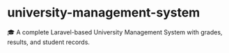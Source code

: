 # university-management-system
🎓 A complete Laravel-based University Management System with grades, results, and student records.
